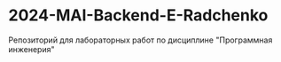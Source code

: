 # 2024-MAI-Backend-E-Radchenko
Репозиторий для лабораторных работ по дисциплине "Программная инженерия"
